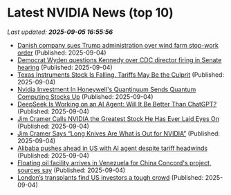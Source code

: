 # Latest NVIDIA News (top 10)
_Last updated: **2025-09-05 16:55:56**_

- [Danish company sues Trump administration over wind farm stop-work order](https://biztoc.com/x/82318bea15f905b0) (Published: 2025-09-04)
- [Democrat Wyden questions Kennedy over CDC director firing in Senate hearing](https://biztoc.com/x/661fe9a34619b65a) (Published: 2025-09-04)
- [Texas Instruments Stock Is Falling. Tariffs May Be the Culprit](https://biztoc.com/x/929f2db8d4a76c4a) (Published: 2025-09-04)
- [Nvidia Investment In Honeywell's Quantinuum Sends Quantum Computing Stocks Up](https://biztoc.com/x/2e9deaa14e59e206) (Published: 2025-09-04)
- [DeepSeek Is Working on an AI Agent: Will It Be Better Than ChatGPT?](https://www.cnet.com/tech/services-and-software/deepseek-is-working-on-an-ai-agent-will-it-be-better-than-chatgpt/) (Published: 2025-09-04)
- [Jim Cramer Calls NVIDIA the Greatest Stock He Has Ever Laid Eyes On](https://biztoc.com/x/f0d652bd48698c40) (Published: 2025-09-04)
- [Jim Cramer Says “Long Knives Are What is Out for NVIDIA”](https://biztoc.com/x/583d92072b57ba62) (Published: 2025-09-04)
- [Alibaba pushes ahead in US with AI agent despite tariff headwinds](https://biztoc.com/x/5bafae094099b3bf) (Published: 2025-09-04)
- [Floating oil facility arrives in Venezuela for China Concord's project, sources say](https://biztoc.com/x/ae8c185049a0d12c) (Published: 2025-09-04)
- [London’s transplants find US investors a tough crowd](https://biztoc.com/x/8bc67b852922eed7) (Published: 2025-09-04)

